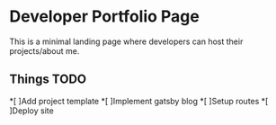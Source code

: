 # Developer Portfolio Page
This is a minimal landing page where developers can host their projects/about me.

## Things TODO
*[ ]Add project template
*[ ]Implement gatsby blog
*[ ]Setup routes
*[ ]Deploy site
